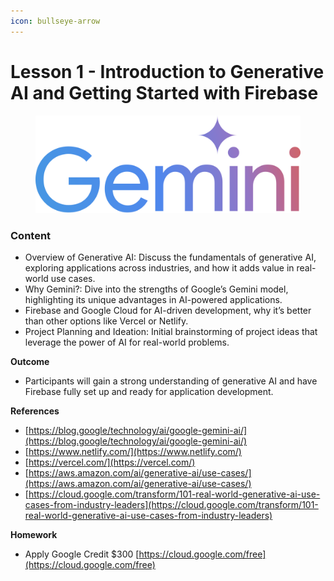 ```yaml
---
icon: bullseye-arrow
---
```


# Lesson 1 - Introduction to Generative AI and Getting Started with Firebase

<figure><img src="../.gitbook/assets/Google_Gemini_logo.svg.png" alt=""><figcaption></figcaption></figure>

### Content

* ​Overview of Generative AI: Discuss the fundamentals of generative AI, exploring applications across industries, and how it adds value in real-world use cases.
* ​Why Gemini?: Dive into the strengths of Google’s Gemini model, highlighting its unique advantages in AI-powered applications.
* ​Firebase and Google Cloud for AI-driven development, why it’s better than other options like Vercel or Netlify.
* ​Project Planning and Ideation: Initial brainstorming of project ideas that leverage the power of AI for real-world problems.

​**Outcome**

* Participants will gain a strong understanding of generative AI and have Firebase fully set up and ready for application development.

**References**

* [https://blog.google/technology/ai/google-gemini-ai/](https://blog.google/technology/ai/google-gemini-ai/)
* [https://www.netlify.com/](https://www.netlify.com/)
* [https://vercel.com/](https://vercel.com/)
* [https://aws.amazon.com/ai/generative-ai/use-cases/](https://aws.amazon.com/ai/generative-ai/use-cases/)
* [https://cloud.google.com/transform/101-real-world-generative-ai-use-cases-from-industry-leaders](https://cloud.google.com/transform/101-real-world-generative-ai-use-cases-from-industry-leaders)

**Homework**

* Apply Google Credit $300 [https://cloud.google.com/free](https://cloud.google.com/free)
